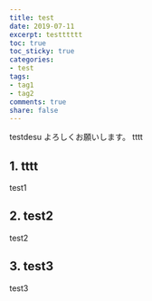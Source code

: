 ```yaml
---
title: test
date: 2019-07-11
excerpt: testttttt
toc: true
toc_sticky: true
categories:
- test
tags:
- tag1
- tag2
comments: true
share: false
---
```


testdesu
よろしくお願いします。
tttt

## 1. tttt

test1

## 2. test2

test2

## 3. test3

test3
